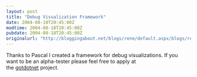 ```yaml
---
layout: post
title: "Debug Visualization Framework"
date: 2004-08-18T20:45:00Z
modtime: 2004-08-18T20:45:00Z
pubdate: 2004-08-18T20:45:00Z
originalurl: "http://bloggingabout.net/blogs/rene/default.aspx/blogs/rene/archive/2004/08/18/1254.aspx"
---
```



<p>Thanks to Pascal I created a framework for debug visualizations. If you want to be an alpha-tester please feel free to apply at
<br />
the <a href="http://www.gotdotnet.com/community/workspaces/applyjoin.aspx?id=2E3D93F1-48D9-4B1F-AEE9-FF9B64906A2D" target="_blank">gotdotnet</a> project.</p><p><br /></p>

